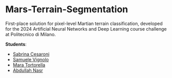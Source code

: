 # Mars-Terrain-Segmentation
First-place solution for pixel-level Martian terrain classification, developed for the 2024 Artificial Neural Networks and Deep Learning course challenge at Politecnico di Milano.

**Students**:
- [Sabrina Cesaroni](https://github.com/SabrinaCesaroni)
- [Samuele Vignolo](https://github.com/samuvignolo)
- [Mara Tortorella](https://github.com/maratortorella)
- [Abdullah Nasr](https://github.com/0xabi)

